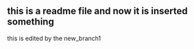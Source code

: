 this is a readme file
and now it is inserted something
------------------------------------------------
this is edited by the new_branch1


